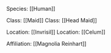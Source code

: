 Species: [[Human]]

Class: [[Maid]]
Class: [[Head Maid]]

Location: [[Invrisil]]
Location: [[Celum]]

Affiliation: [[Magnolia Reinhart]]